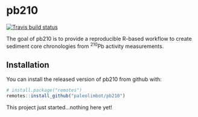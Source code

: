 
<!-- README.md is generated from README.Rmd. Please edit that file -->

# pb210

[![Travis build
status](https://travis-ci.org/paleolimbot/pb210.svg?branch=master)](https://travis-ci.org/paleolimbot/pb210)

The goal of pb210 is to provide a reproducible R-based workflow to
create sediment core chronologies from <sup>210</sup>Pb activity
measurements.

## Installation

You can install the released version of pb210 from github with:

``` r
# install.package("remotes")
remotes::install_github("paleolimbot/pb210")
```

This project just started…nothing here yet\!
